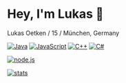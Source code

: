 # Hey, I'm Lukas 👋

Lukas Oetken / 15 / München, Germany

[![Java](https://img.shields.io/badge/-Java-ED7E18.svg?logo=Java&logoColor=white&longCache=true&style=for-the-badge)](https://github.com/LukasILoveKOHL?tab=repositories&q=&type=&language=c%2B%2B)
[![JavaScript](https://img.shields.io/badge/-javascript-F7DF1E.svg?logo=javascript&logoColor=white&longCache=true&style=for-the-badge)](https://github.com/LukasILoveKOHL?tab=repositories&q=&type=&language=javascript)
[![C++](https://img.shields.io/badge/-C++-00599C.svg?logo=C%2B%2B&logoColor=white&longCache=true&style=for-the-badge)](https://github.com/LukasILoveKOHL?tab=repositories&q=&type=&language=c%2B%2B)
[![C#](https://img.shields.io/badge/-Csharp-8351D0.svg?logo=C%2B%2B&logoColor=white&longCache=true&style=for-the-badge)](https://github.com/LukasILoveKOHL?tab=repositories&q=&type=&language=C%2B%2B)

[![node.js](https://img.shields.io/badge/-node.js-339933.svg?logo=node.js&logoColor=white&longCache=true&style=for-the-badge)](https://nodejs.org/en/)

[![stats](https://github-readme-stats.vercel.app/api?username=LukasILoveKOHL&count_private=true&theme=tokyonight)](https://github.com/LukasILoveKOHL)
